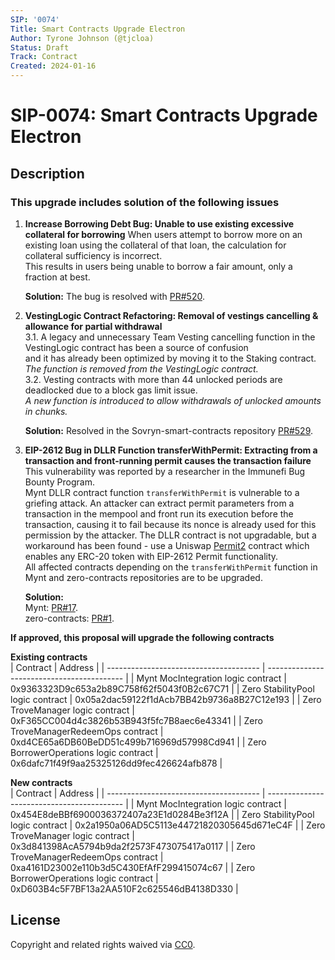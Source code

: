 ```yaml
---
SIP: '0074'
Title: Smart Contracts Upgrade Electron
Author: Tyrone Johnson (@tjcloa)
Status: Draft
Track: Contract
Created: 2024-01-16
---
```


# SIP-0074: Smart Contracts Upgrade Electron

## Description

### This upgrade includes solution of the following issues  



1. **Increase Borrowing Debt Bug: Unable to use existing excessive collateral for borrowing**
   When users attempt to borrow more on an existing loan using the collateral of that loan, the calculation for collateral sufficiency is incorrect.  
   This results in users being unable to borrow a fair amount, only a fraction at best.   

   **Solution:** The bug is resolved with [PR#520](https://github.com/DistributedCollective/Sovryn-smart-contracts/pull/520).
   
3. **VestingLogic Contract Refactoring: Removal of vestings cancelling & allowance for partial withdrawal**  
   3.1. A legacy and unnecessary Team Vesting cancelling function in the VestingLogic contract has been a source of confusion  
     and it has already been optimized by moving it to the Staking contract.  
        _The function is removed from the VestingLogic contract._  
   3.2. Vesting contracts with more than 44 unlocked periods are deadlocked due to a block gas limit issue.    
        _A new function is introduced to allow withdrawals of unlocked amounts in chunks._    

   **Solution:** Resolved in the Sovryn-smart-contracts repository [PR#529](https://github.com/DistributedCollective/Sovryn-smart-contracts/pull/529).
   
5. **EIP-2612 Bug in DLLR Function transferWithPermit: Extracting from a transaction and front-running permit causes the transaction failure**  
   This vulnerability was reported by a researcher in the Immunefi Bug Bounty Program.    
   Mynt DLLR contract function `transferWithPermit` is vulnerable to a griefing attack. An attacker can extract permit parameters from a transaction in the mempool
   and front run its execution before the transaction, causing it to fail because its nonce is already used for this permission by the attacker.
   The DLLR contract is not upgradable, but a workaround has been found - use a Uniswap [Permit2](https://github.com/Uniswap/permit2) contract which enables any ERC-20 token with EIP-2612 Permit functionality.  
   All affected contracts depending on the `transferWithPermit` function in Mynt and zero-contracts repositories are to be upgraded.

   **Solution:**  
     Mynt: [PR#17](https://github.com/DistributedCollective/mynt/pull/17).  
     zero-contracts: [PR#1](https://github.com/DistributedCollective/zero-contracts/pull/1).  

__If approved, this proposal will upgrade the following contracts__ 

__Existing contracts__  
| Contract                               | Address                                    |
| -------------------------------------- | ------------------------------------------ |
| Mynt MocIntegration logic contract     | 0x9363323D9c653a2b89C758f62f5043f0B2c67C71 |
| Zero StabilityPool logic contract      | 0x05a2dac59122f1dAcb7BB42b9736a8B27C12e193 |
| Zero TroveManager logic contract       | 0xF365CC004d4c3826b53B943f5fc7B8aec6e43341 |
| Zero TroveManagerRedeemOps contract    | 0xd4CE65a6DB60BeDD51c499b716969d57998Cd941 |
| Zero BorrowerOperations logic contract | 0x6dafc71f49f9aa25325126dd9fec426624afb878 |

__New contracts__   
| Contract                               | Address                                    |
| -------------------------------------- | ------------------------------------------ |
| Mynt MocIntegration logic contract     | 0x454E8deBBf6900036372407a23E1d0284Be3f12A |
| Zero StabilityPool logic contract      | 0x2a1950a06AD5C5113e44721820305645d671eC4F |
| Zero TroveManager logic contract       | 0x3d841398AcA5794b9da2f2573F473075417a0117 |
| Zero TroveManagerRedeemOps contract    | 0xa4161D23002e110b3d5C430EfAfF299415074c67 |
| Zero BorrowerOperations logic contract | 0xD603B4c5F7BF13a2AA510F2c625546dB4138D330 |


## License
Copyright and related rights waived via [CC0](https://creativecommons.org/publicdomain/zero/1.0/).
